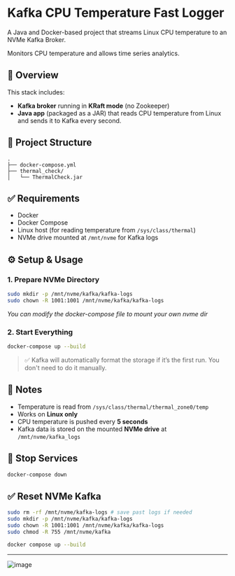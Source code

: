 # Kafka CPU Temperature Fast Logger

A Java and Docker-based project that streams Linux CPU temperature to an NVMe Kafka Broker.

Monitors CPU temperature and allows time series analytics.


## 🚀 Overview

This stack includes:

- **Kafka broker** running in **KRaft mode** (no Zookeeper)
- **Java app** (packaged as a JAR) that reads CPU temperature from Linux and sends it to Kafka every second.

## 📁 Project Structure

```
.
├── docker-compose.yml
├── thermal_check/
│   └── ThermalCheck.jar
```

## ✅ Requirements

- Docker
- Docker Compose
- Linux host (for reading temperature from `/sys/class/thermal`)
- NVMe drive mounted at `/mnt/nvme` for Kafka logs

## ⚙️ Setup & Usage

### 1. Prepare NVMe Directory

```bash
sudo mkdir -p /mnt/nvme/kafka/kafka-logs
sudo chown -R 1001:1001 /mnt/nvme/kafka/kafka-logs
```
  *You can modify the docker-compose file to mount your own nvme dir*

  
### 2. Start Everything

```bash
docker-compose up --build
```

> ✅ Kafka will automatically format the storage if it’s the first run. You don't need to do it manually.

## 📄 Notes

- Temperature is read from `/sys/class/thermal/thermal_zone0/temp`
- Works on **Linux only**
- CPU temperature is pushed every **5 seconds**
- Kafka data is stored on the mounted **NVMe drive** at `/mnt/nvme/kafka_logs`

## 📍 Stop Services

```bash
docker-compose down
```
## ✅ Reset NVMe Kafka

```bash
sudo rm -rf /mnt/nvme/kafka-logs # save past logs if needed
sudo mkdir -p /mnt/nvme/kafka/kafka-logs
sudo chown -R 1001:1001 /mnt/nvme/kafka/kafka-logs
sudo chmod -R 755 /mnt/nvme/kafka

docker compose up --build
```



-------

![image](https://github.com/user-attachments/assets/6ca169aa-efa8-49ee-937e-984a75f03f99)

